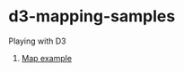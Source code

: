 # d3-mapping-samples
Playing with D3

1. [Map example](http://geospatialem.github.io/d3-mapping-samples/map/index.html)
